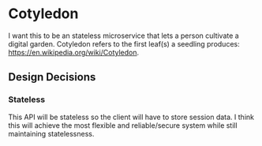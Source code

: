 # Cotyledon

I want this to be an stateless microservice that lets a person cultivate a 
digital garden. Cotyledon refers to the first leaf(s) a seedling produces:
<https://en.wikipedia.org/wiki/Cotyledon>.

## Design Decisions

### Stateless

This API will be stateless so the client will have to store session data. I think
this will achieve the most flexible and reliable/secure system while still 
maintaining statelessness.